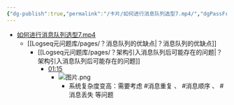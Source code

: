 ```yaml
---
{"dg-publish":true,"permalink":"/卡片/如何进行消息队列选型7.mp4/","dgPassFrontmatter":true}
---
```


* [如何进行消息队列选型7.mp4](file:///Z:%5C我的阅读黑曜石Vault%5C资产库藏%5C互联网Java工程师面试突击训练系列课程%5C第一季%5C05_知其然而知其所以然：如何进行消息队列的技术选型？%5C视频%5C07%5C视频.mp4)
	* [[Logseq元问题库/pages/？消息队列的优缺点\|？消息队列的优缺点]]
		* [[Logseq元问题库/pages/？架构引入消息队列后可能存在的问题\|？架构引入消息队列后可能存在的问题]]
			* [01:15](http://localhost:5244/d/%E6%88%91%E7%9A%84%E5%BA%A6%E7%9B%98/%E8%A7%86%E9%A2%91/%E4%BA%92%E8%81%94%E7%BD%91Java%E5%B7%A5%E7%A8%8B%E5%B8%88%E9%9D%A2%E8%AF%95%E7%AA%81%E5%87%BB%E8%AE%AD%E7%BB%83%E7%B3%BB%E5%88%97%E8%AF%BE%E7%A8%8B/%E7%AC%AC%E4%B8%80%E5%AD%A3/05_%E7%9F%A5%E5%85%B6%E7%84%B6%E8%80%8C%E7%9F%A5%E5%85%B6%E6%89%80%E4%BB%A5%E7%84%B6%EF%BC%9A%E5%A6%82%E4%BD%95%E8%BF%9B%E8%A1%8C%E6%B6%88%E6%81%AF%E9%98%9F%E5%88%97%E7%9A%84%E6%8A%80%E6%9C%AF%E9%80%89%E5%9E%8B%EF%BC%9F/%E8%A7%86%E9%A2%91/07/%E8%A7%86%E9%A2%91.mp4#t=75.502522)
				* ![图片.png](file:///Z:%5C我的度盘%5C视频%5C互联网Java工程师面试突击训练系列课程%5C第一季%5C05_知其然而知其所以然：如何进行消息队列的技术选型？%5C视频%5C07%5C图片.png)
					* 系统复杂度变高：需要考虑 #消息重复 、 #消息顺序 、 #消息丢失 等问题